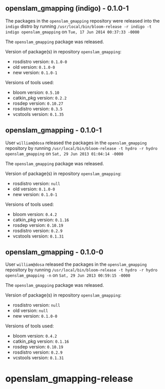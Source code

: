 ## openslam_gmapping (indigo) - 0.1.0-1

The packages in the `openslam_gmapping` repository were released into the `indigo` distro by running `/usr/local/bin/bloom-release -r indigo -t indigo openslam_gmapping` on `Tue, 17 Jun 2014 00:37:33 -0000`

The `openslam_gmapping` package was released.

Version of package(s) in repository `openslam_gmapping`:
- rosdistro version: `0.1.0-0`
- old version: `0.1.0-0`
- new version: `0.1.0-1`

Versions of tools used:
- bloom version: `0.5.10`
- catkin_pkg version: `0.2.2`
- rosdep version: `0.10.27`
- rosdistro version: `0.3.5`
- vcstools version: `0.1.35`


## openslam_gmapping - 0.1.0-1

User `william@dosa` released the packages in the `openslam_gmapping` repository by running `/usr/local/bin/bloom-release -t hydro -r hydro openslam_gmapping` on `Sat, 29 Jun 2013 01:04:14 -0000`

The `openslam_gmapping` package was released.

Version of package(s) in repository `openslam_gmapping`:
- rosdistro version: `null`
- old version: `0.1.0-0`
- new version: `0.1.0-1`

Versions of tools used:
- bloom version: `0.4.2`
- catkin_pkg version: `0.1.16`
- rosdep version: `0.10.19`
- rosdistro version: `0.2.9`
- vcstools version: `0.1.31`


## openslam_gmapping - 0.1.0-0

User `william@dosa` released the packages in the `openslam_gmapping` repository by running `/usr/local/bin/bloom-release -t hydro -r hydro openslam_gmapping -n` on `Sat, 29 Jun 2013 00:59:15 -0000`

The `openslam_gmapping` package was released.

Version of package(s) in repository `openslam_gmapping`:
- rosdistro version: `null`
- old version: `null`
- new version: `0.1.0-0`

Versions of tools used:
- bloom version: `0.4.2`
- catkin_pkg version: `0.1.16`
- rosdep version: `0.10.19`
- rosdistro version: `0.2.9`
- vcstools version: `0.1.31`


openslam_gmapping-release
=========================

